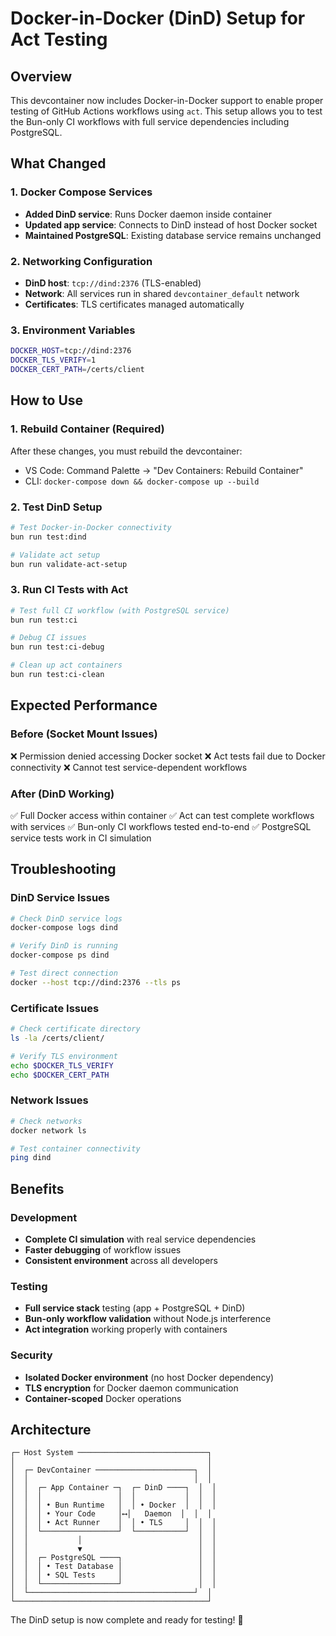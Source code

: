 # Docker-in-Docker (DinD) Setup for Act Testing

## Overview

This devcontainer now includes Docker-in-Docker support to enable proper testing of GitHub Actions workflows using `act`. This setup allows you to test the Bun-only CI workflows with full service dependencies including PostgreSQL.

## What Changed

### 1. Docker Compose Services
- **Added DinD service**: Runs Docker daemon inside container
- **Updated app service**: Connects to DinD instead of host Docker socket
- **Maintained PostgreSQL**: Existing database service remains unchanged

### 2. Networking Configuration
- **DinD host**: `tcp://dind:2376` (TLS-enabled)
- **Network**: All services run in shared `devcontainer_default` network
- **Certificates**: TLS certificates managed automatically

### 3. Environment Variables
```bash
DOCKER_HOST=tcp://dind:2376
DOCKER_TLS_VERIFY=1
DOCKER_CERT_PATH=/certs/client
```

## How to Use

### 1. Rebuild Container (Required)
After these changes, you must rebuild the devcontainer:
- VS Code: Command Palette → "Dev Containers: Rebuild Container"
- CLI: `docker-compose down && docker-compose up --build`

### 2. Test DinD Setup
```bash
# Test Docker-in-Docker connectivity
bun run test:dind

# Validate act setup
bun run validate-act-setup
```

### 3. Run CI Tests with Act
```bash
# Test full CI workflow (with PostgreSQL service)
bun run test:ci

# Debug CI issues
bun run test:ci-debug

# Clean up act containers
bun run test:ci-clean
```

## Expected Performance

### Before (Socket Mount Issues)
❌ Permission denied accessing Docker socket
❌ Act tests fail due to Docker connectivity
❌ Cannot test service-dependent workflows

### After (DinD Working)
✅ Full Docker access within container
✅ Act can test complete workflows with services
✅ Bun-only CI workflows tested end-to-end
✅ PostgreSQL service tests work in CI simulation

## Troubleshooting

### DinD Service Issues
```bash
# Check DinD service logs
docker-compose logs dind

# Verify DinD is running
docker-compose ps dind

# Test direct connection
docker --host tcp://dind:2376 --tls ps
```

### Certificate Issues
```bash
# Check certificate directory
ls -la /certs/client/

# Verify TLS environment
echo $DOCKER_TLS_VERIFY
echo $DOCKER_CERT_PATH
```

### Network Issues
```bash
# Check networks
docker network ls

# Test container connectivity
ping dind
```

## Benefits

### Development
- **Complete CI simulation** with real service dependencies
- **Faster debugging** of workflow issues
- **Consistent environment** across all developers

### Testing
- **Full service stack** testing (app + PostgreSQL + DinD)
- **Bun-only workflow validation** without Node.js interference
- **Act integration** working properly with containers

### Security
- **Isolated Docker environment** (no host Docker dependency)
- **TLS encryption** for Docker daemon communication
- **Container-scoped** Docker operations

## Architecture

```
┌─ Host System ─────────────────────────────┐
│                                           │
│  ┌─ DevContainer ──────────────────────┐  │
│  │                                     │  │
│  │  ┌─ App Container ─┐  ┌─ DinD ────┐  │  │
│  │  │                 │  │           │  │  │
│  │  │ • Bun Runtime   │  │ • Docker  │  │  │
│  │  │ • Your Code     │⟷│   Daemon  │  │  │
│  │  │ • Act Runner    │  │ • TLS     │  │  │
│  │  └─────────────────┘  └───────────┘  │  │
│  │           │                          │  │
│  │           ▼                          │  │
│  │  ┌─ PostgreSQL ────┐                 │  │
│  │  │ • Test Database │                 │  │
│  │  │ • SQL Tests     │                 │  │
│  │  └─────────────────┘                 │  │
│  └─────────────────────────────────────┘  │
└───────────────────────────────────────────┘
```

The DinD setup is now complete and ready for testing! 🚀